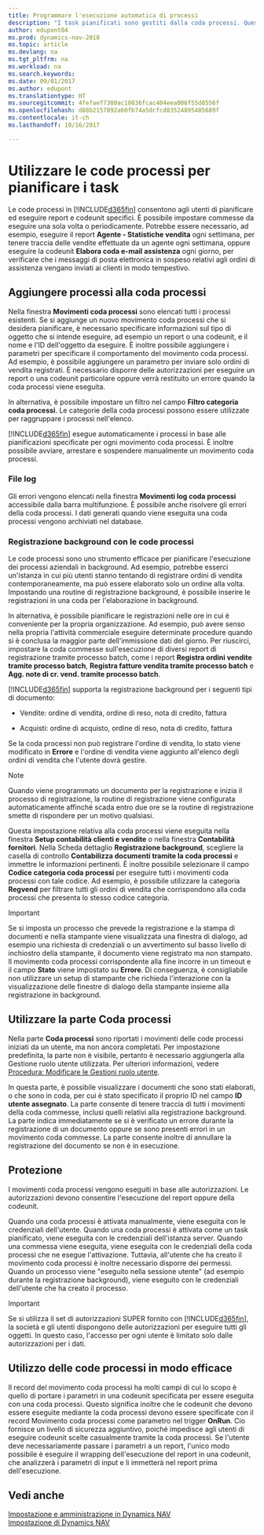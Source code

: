 ```yaml
---
title: Programmare l'esecuzione automatica di processi
description: "I task pianificati sono gestiti dalla coda processi. Questi processi eseguono report e codeunit. È possibile impostare commesse da eseguire una sola volta o periodicamente."
author: edupont04
ms.prod: dynamics-nav-2018
ms.topic: article
ms.devlang: na
ms.tgt_pltfrm: na
ms.workload: na
ms.search.keywords: 
ms.date: 09/01/2017
ms.author: edupont
ms.translationtype: HT
ms.sourcegitcommit: 4fefaef7380ac10836fcac404eea006f55d8556f
ms.openlocfilehash: d88b2157892a60fb74a5dcfcd83524895485689f
ms.contentlocale: it-ch
ms.lasthandoff: 10/16/2017

---
```

# <a name="use-job-queues-to-schedule-tasks"></a>Utilizzare le code processi per pianificare i task
Le code processi in [!INCLUDE[d365fin](includes/d365fin_md.md)] consentono agli utenti di pianificare ed eseguire report e codeunit specifici. È possibile impostare commesse da eseguire una sola volta o periodicamente. Potrebbe essere necessario, ad esempio, eseguire il report **Agente - Statistiche vendita** ogni settimana, per tenere traccia delle vendite effettuate da un agente ogni settimana, oppure eseguire la codeunit **Elabora coda e-mail assistenza** ogni giorno, per verificare che i messaggi di posta elettronica in sospeso relativi agli ordini di assistenza vengano inviati ai clienti in modo tempestivo.  

## <a name="add-jobs-to-the-job-queue"></a>Aggiungere processi alla coda processi
Nella finestra **Movimenti coda processi** sono elencati tutti i processi esistenti. Se si aggiunge un nuovo movimento coda processi che si desidera pianificare, è necessario specificare informazioni sul tipo di oggetto che si intende eseguire, ad esempio un report o una codeunit, e il nome e l'ID dell'oggetto da eseguire. È inoltre possibile aggiungere i parametri per specificare il comportamento del movimento coda processi. Ad esempio, è possibile aggiungere un parametro per inviare solo ordini di vendita registrati. È necessario disporre delle autorizzazioni per eseguire un report o una codeunit particolare oppure verrà restituito un errore quando la coda processi viene eseguita.  

In alternativa, è possibile impostare un filtro nel campo **Filtro categoria coda processi**. Le categorie della coda processi possono essere utilizzate per raggruppare i processi nell'elenco.

[!INCLUDE[d365fin](includes/d365fin_md.md)] esegue automaticamente i processi in base alle pianificazioni specificate per ogni movimento coda processi. È inoltre possibile avviare, arrestare e sospendere manualmente un movimento coda processi.

### <a name="log-files"></a>File log
Gli errori vengono elencati nella finestra **Movimenti log coda processi** accessibile dalla barra multifunzione. È possibile anche risolvere gli errori della coda processi. I dati generati quando viene eseguita una coda processi vengono archiviati nel database.  

### <a name="background-posting-with-job-queues"></a>Registrazione background con le code processi
Le code processi sono uno strumento efficace per pianificare l'esecuzione dei processi aziendali in background. Ad esempio, potrebbe esserci un'istanza in cui più utenti stanno tentando di registrare ordini di vendita contemporaneamente, ma può essere elaborato solo un ordine alla volta. Impostando una routine di registrazione background, è possibile inserire le registrazioni in una coda per l'elaborazione in background.  

 In alternativa, è possibile pianificare le registrazioni nelle ore in cui è conveniente per la propria organizzazione. Ad esempio, può avere senso nella propria l'attività commerciale eseguire determinate procedure quando si è conclusa la maggior parte dell'immissione dati del giorno. Per riuscirci, impostare la coda commesse sull'esecuzione di diversi report di registrazione tramite processo batch, come i report **Registra ordini vendite tramite processo batch**, **Registra fatture vendita tramite processo batch** e **Agg. note di cr. vend. tramite processo batch**.  

 [!INCLUDE[d365fin](includes/d365fin_md.md)] supporta la registrazione background per i seguenti tipi di documento:  

-   Vendite: ordine di vendita, ordine di reso, nota di credito, fattura  

-   Acquisti: ordine di acquisto, ordine di reso, nota di credito, fattura  

 Se la coda processi non può registrare l'ordine di vendita, lo stato viene modificato in **Errore** e l'ordine di vendita viene aggiunto all'elenco degli ordini di vendita che l'utente dovrà gestire.  

> [!NOTE]  
>  Quando viene programmato un documento per la registrazione e inizia il processo di registrazione, la routine di registrazione viene configurata automaticamente affinché scada entro due ore se la routine di registrazione smette di rispondere per un motivo qualsiasi.  

Questa impostazione relativa alla coda processi viene eseguita nella finestra **Setup contabilità clienti e vendite** o nella finestra **Contabilità fornitori**. Nella Scheda dettaglio **Registrazione background**, scegliere la casella di controllo **Contabilizza documenti tramite la coda processi** e immettre le informazioni pertinenti. È inoltre possibile selezionare il campo **Codice categoria coda processi** per eseguire tutti i movimenti coda processi con tale codice. Ad esempio, è possibile utilizzare la categoria **Regvend** per filtrare tutti gli ordini di vendita che corrispondono alla coda processi che presenta lo stesso codice categoria.  

> [!IMPORTANT]  
>  Se si imposta un processo che prevede la registrazione e la stampa di documenti e nella stampante viene visualizzata una finestra di dialogo, ad esempio una richiesta di credenziali o un avvertimento sul basso livello di inchiostro della stampante, il documento viene registrato ma non stampato. Il movimento coda processi corrispondente alla fine incorre in un timeout e il campo **Stato** viene impostato su **Errore**. Di conseguenza, è consigliabile non utilizzare un setup di stampante che richieda l'interazione con la visualizzazione delle finestre di dialogo della stampante insieme alla registrazione in background.  

## <a name="use-the-my-job-queue-part"></a>Utilizzare la parte Coda processi
Nella parte **Coda processi** sono riportati i movimenti delle code processi iniziati da un utente, ma non ancora completati. Per impostazione predefinita, la parte non è visibile, pertanto è necessario aggiungerla alla Gestione ruolo utente utilizzata. Per ulteriori informazioni, vedere [Procedura: Modificare le Gestioni ruolo utente](change-role.md).  

In questa parte, è possibile visualizzare i documenti che sono stati elaborati, o che sono in coda, per cui è stato specificato il proprio ID nel campo **ID utente assegnato**. La parte consente di tenere traccia di tutti i movimenti della coda commesse, inclusi quelli relativi alla registrazione background. La parte indica immediatamente se si è verificato un errore durante la registrazione di un documento oppure se sono presenti errori in un movimento coda commesse. La parte consente inoltre di annullare la registrazione del documento se non è in esecuzione.  

## <a name="security"></a>Protezione  
I movimenti coda processi vengono eseguiti in base alle autorizzazioni. Le autorizzazioni devono consentire l'esecuzione del report oppure della codeunit.  

Quando una coda processi è attivata manualmente, viene eseguita con le credenziali dell'utente. Quando una coda processi è attivata come un task pianificato, viene eseguita con le credenziali dell'istanza server. Quando una commessa viene eseguita, viene eseguita con le credenziali della coda processi che ne esegue l'attivazione. Tuttavia, all'utente che ha creato il movimento coda processi è inoltre necessario disporre dei permessi. Quando un processo viene "eseguito nella sessione utente" (ad esempio durante la registrazione background), viene eseguito con le credenziali dell'utente che ha creato il processo.  

> [!IMPORTANT]  
>  Se si utilizza il set di autorizzazioni SUPER fornito con [!INCLUDE[d365fin](includes/d365fin_md.md)], la società e gli utenti dispongono delle autorizzazioni per eseguire tutti gli oggetti. In questo caso, l'accesso per ogni utente è limitato solo dalle autorizzazioni per i dati.  

## <a name="using-job-queues-effectively"></a>Utilizzo delle code processi in modo efficace  
Il record del movimento coda processi ha molti campi di cui lo scopo è quello di portare i parametri in una codeunit specificata per essere eseguita con una coda processi. Questo significa inoltre che le codeunit che devono essere eseguite mediante la coda processi devono essere specificate con il record Movimento coda processi come parametro nel trigger **OnRun**. Cio fornisce un livello di sicurezza aggiuntivo, poiché impedisce agli utenti di eseguire codeunit scelte casualmente tramite la coda processi. Se l'utente deve necessariamente passare i parametri a un report, l'unico modo possibile è eseguire il wrapping dell'esecuzione del report in una codeunit, che analizzerà i parametri di input e li immetterà nel report prima dell'esecuzione.  

## <a name="see-also"></a>Vedi anche  
[Impostazione e amministrazione in Dynamics NAV](admin-setup-and-administration.md)  
[Impostazione di Dynamics NAV](setup.md)  

